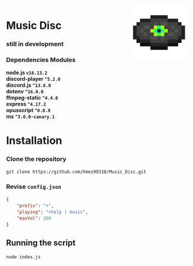 <img width="150" height="150" align="right" style="float: right; margin: 0 10px 0 0;" alt="music_disc" src="./music_disc.png">

# Music Disc

### still in development  


### Dependencies Modules

**node.js  `v16.13.2`**  
**discord-player  `^5.2.0`**  
**discord.js  `^13.6.0`**  
**dotenv  `^16.0.0`**  
**ffmpeg-static  `^4.4.0`**  
**express  `^4.17.2`**  
**opusscript  `^0.0.8`**  
**ms  `^3.0.0-canary.1`**  


# Installation  

### Clone the repository
```
git clone https://github.com/hmes98318/Music_Disc.git
```

### Revise `config.json`
```json
{
    "prefix": "+",
    "playing": "+help | music",
    "maxVol": 200
}
```

## Running the script 

```
node index.js
```
